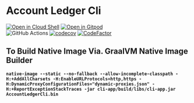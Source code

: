 # Account Ledger Cli
[![Open in Cloud Shell](https://gstatic.com/cloudssh/images/open-btn.svg)](https://ssh.cloud.google.com/cloudshell/editor?cloudshell_git_repo=https%3A%2F%2Fgithub.com%2FBaneeishaque%2FAccount-Ledger-Cli-Kotlin-Gradle.git)
[![Open in Gitpod](https://gitpod.io/button/open-in-gitpod.svg)](https://gitpod.io/#https://github.com/Baneeishaque/Account-Ledger-Cli-Kotlin-Gradle)  
![GitHub Actions](https://github.com/Baneeishaque/Account-Ledger-Cli-Kotlin-Gradle/workflows/Java%20CI%20with%20Gradle/badge.svg)
[![codecov](https://codecov.io/gh/Baneeishaque/Account-Ledger-Cli-Kotlin-Gradle/branch/master/graph/badge.svg)](https://codecov.io/gh/Baneeishaque/Account-Ledger-Cli-Kotlin-Gradle) 
[![CodeFactor](https://www.codefactor.io/repository/github/baneeishaque/account-ledger-cli-kotlin-gradle/badge)](https://www.codefactor.io/repository/github/baneeishaque/account-ledger-cli-kotlin-gradle)

[//]: # "https://codecov.io/gh/Baneeishaque/Account-Ledger-Cli-Kotlin-Gradle/branch/master/graphs/sunburst
https://codecov.io/gh/Baneeishaque/Account-Ledger-Cli-Kotlin-Gradle/branch/master/graphs/icicle.svg
https://codecov.io/gh/Baneeishaque/Account-Ledger-Cli-Kotlin-Gradle/branch/master/graphs/tree.svg
https://codecov.io/gh/Baneeishaque/Account-Ledger-Cli-Kotlin-Gradle/branch/master/graphs/commits.svg
![Travis (.com)](https://img.shields.io/travis/com/Baneeishaque/Account-Ledger-Cli-Kotlin-Gradle?logo=travis)"

## To Build Native Image Via. GraalVM Native Image Builder
**`native-image --static --no-fallback --allow-incomplete-classpath -H:+AddAllCharsets -H:EnableURLProtocols=http,https -H:DynamicProxyConfigurationFiles="dynamic-proxies.json" -H:+ReportExceptionStackTraces -jar cli-app/build/libs/cli-app.jar AccountLedgerCli.bin`**
